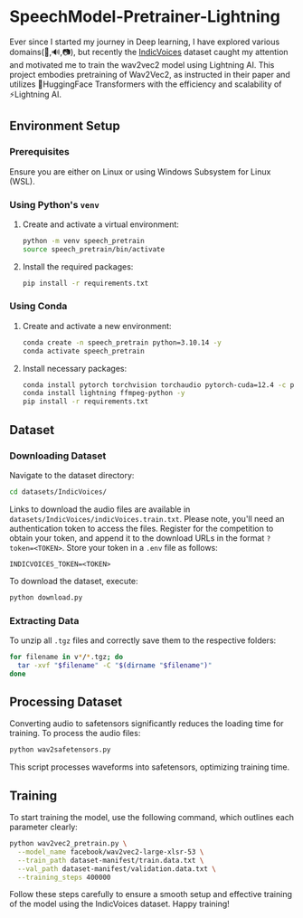 # SpeechModel-Pretrainer-Lightning
Ever since I started my journey in Deep learning, I have explored various domains(💬,🔊,📷), but recently the [IndicVoices](https://ai4bharat.iitm.ac.in/indicvoices/) dataset caught my attention and motivated me to train the wav2vec2 model using Lightning AI. This project embodies pretraining of Wav2Vec2, as instructed in their paper and utilizes 🤗HuggingFace Transformers with the efficiency and scalability of ⚡Lightning AI.

## Environment Setup

### Prerequisites
Ensure you are either on Linux or using Windows Subsystem for Linux (WSL).

### Using Python's `venv`
1. Create and activate a virtual environment:
   ```bash
   python -m venv speech_pretrain
   source speech_pretrain/bin/activate
   ```
2. Install the required packages:
   ```bash
   pip install -r requirements.txt
   ```

### Using Conda
1. Create and activate a new environment:
   ```bash
   conda create -n speech_pretrain python=3.10.14 -y
   conda activate speech_pretrain
   ```
2. Install necessary packages:
   ```bash
   conda install pytorch torchvision torchaudio pytorch-cuda=12.4 -c pytorch -c nvidia
   conda install lightning ffmpeg-python -y
   pip install -r requirements.txt
   ```

## Dataset

### Downloading Dataset
Navigate to the dataset directory:
```bash
cd datasets/IndicVoices/
```
Links to download the audio files are available in `datasets/IndicVoices/indicVoices.train.txt`. Please note, you'll need an authentication token to access the files. Register for the competition to obtain your token, and append it to the download URLs in the format `?token=<TOKEN>`. Store your token in a `.env` file as follows:
```
INDICVOICES_TOKEN=<TOKEN>
```
To download the dataset, execute:
```bash
python download.py
```

### Extracting Data
To unzip all `.tgz` files and correctly save them to the respective folders:
```bash
for filename in v*/*.tgz; do
  tar -xvf "$filename" -C "$(dirname "$filename")"
done
```

## Processing Dataset
Converting audio to safetensors significantly reduces the loading time for training. To process the audio files:
```bash
python wav2safetensors.py
```
This script processes waveforms into safetensors, optimizing training time.

## Training

To start training the model, use the following command, which outlines each parameter clearly:
```bash
python wav2vec2_pretrain.py \
  --model_name facebook/wav2vec2-large-xlsr-53 \
  --train_path dataset-manifest/train.data.txt \
  --val_path dataset-manifest/validation.data.txt \
  --training_steps 400000
```

Follow these steps carefully to ensure a smooth setup and effective training of the model using the IndicVoices dataset. Happy training!
